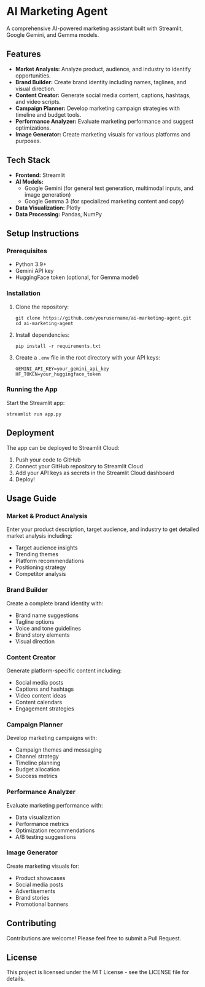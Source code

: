# AI Marketing Agent

A comprehensive AI-powered marketing assistant built with Streamlit, Google Gemini, and Gemma models.

## Features

- **Market Analysis:** Analyze product, audience, and industry to identify opportunities.
- **Brand Builder:** Create brand identity including names, taglines, and visual direction.
- **Content Creator:** Generate social media content, captions, hashtags, and video scripts.
- **Campaign Planner:** Develop marketing campaign strategies with timeline and budget tools.
- **Performance Analyzer:** Evaluate marketing performance and suggest optimizations.
- **Image Generator:** Create marketing visuals for various platforms and purposes.

## Tech Stack

- **Frontend:** Streamlit
- **AI Models:**
  - Google Gemini (for general text generation, multimodal inputs, and image generation)
  - Google Gemma 3 (for specialized marketing content and copy)
- **Data Visualization:** Plotly
- **Data Processing:** Pandas, NumPy

## Setup Instructions

### Prerequisites

- Python 3.9+
- Gemini API key
- HuggingFace token (optional, for Gemma model)

### Installation

1. Clone the repository:
   ```
   git clone https://github.com/yourusername/ai-marketing-agent.git
   cd ai-marketing-agent
   ```

2. Install dependencies:
   ```
   pip install -r requirements.txt
   ```

3. Create a `.env` file in the root directory with your API keys:
   ```
   GEMINI_API_KEY=your_gemini_api_key
   HF_TOKEN=your_huggingface_token
   ```

### Running the App

Start the Streamlit app:
```
streamlit run app.py
```

## Deployment

The app can be deployed to Streamlit Cloud:

1. Push your code to GitHub
2. Connect your GitHub repository to Streamlit Cloud
3. Add your API keys as secrets in the Streamlit Cloud dashboard
4. Deploy!

## Usage Guide

### Market & Product Analysis

Enter your product description, target audience, and industry to get detailed market analysis including:
- Target audience insights
- Trending themes
- Platform recommendations
- Positioning strategy
- Competitor analysis

### Brand Builder

Create a complete brand identity with:
- Brand name suggestions
- Tagline options
- Voice and tone guidelines
- Brand story elements
- Visual direction

### Content Creator

Generate platform-specific content including:
- Social media posts
- Captions and hashtags
- Video content ideas
- Content calendars
- Engagement strategies

### Campaign Planner

Develop marketing campaigns with:
- Campaign themes and messaging
- Channel strategy
- Timeline planning
- Budget allocation
- Success metrics

### Performance Analyzer

Evaluate marketing performance with:
- Data visualization
- Performance metrics
- Optimization recommendations
- A/B testing suggestions

### Image Generator

Create marketing visuals for:
- Product showcases
- Social media posts
- Advertisements
- Brand stories
- Promotional banners

## Contributing

Contributions are welcome! Please feel free to submit a Pull Request.

## License

This project is licensed under the MIT License - see the LICENSE file for details.
